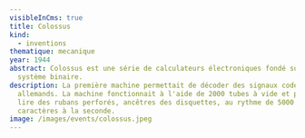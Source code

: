 ```yaml
---
visibleInCms: true
title: Colossus
kind:
  - inventions
thematique: mecanique
year: 1944
abstract: Colossus est une série de calculateurs électroniques fondé sur le
  système binaire.
description: La première machine permettait de décoder des signaux codés
  allemands. La machine fonctionnait à l'aide de 2000 tubes à vide et pouvait
  lire des rubans perforés, ancêtres des disquettes, au rythme de 5000
  caractères à la seconde.
image: /images/events/colossus.jpeg
---
```

